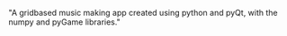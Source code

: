 "A gridbased music making app created using python and pyQt, with the numpy and pyGame libraries." 
